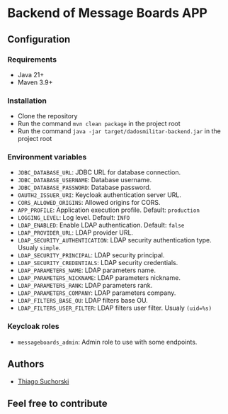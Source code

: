 # Backend of Message Boards APP

## Configuration

### Requirements

- Java 21+
- Maven 3.9+

### Installation

- Clone the repository
- Run the command `mvn clean package` in the project root
- Run the command `java -jar target/dadosmilitar-backend.jar` in the project root

### Environment variables

- `JDBC_DATABASE_URL`: JDBC URL for database connection.
- `JDBC_DATABASE_USERNAME`: Database username.
- `JDBC_DATABASE_PASSWORD`: Database password.
- `OAUTH2_ISSUER_URI`: Keycloak authentication server URL.
- `CORS_ALLOWED_ORIGINS`: Allowed origins for CORS.
- `APP_PROFILE`: Application execution profile. Default: `production`
- `LOGGING_LEVEL`: Log level. Default: `INFO`
- `LDAP_ENABLED`: Enable LDAP authentication. Default: `false`
- `LDAP_PROVIDER_URL`: LDAP provider URL.
- `LDAP_SECURITY_AUTHENTICATION`: LDAP security authentication type. Usualy `simple`.
- `LDAP_SECURITY_PRINCIPAL`: LDAP security principal.
- `LDAP_SECURITY_CREDENTIALS`: LDAP security credentials.
- `LDAP_PARAMETERS_NAME`: LDAP parameters name.
- `LDAP_PARAMETERS_NICKNAME`: LDAP parameters nickname.
- `LDAP_PARAMETERS_RANK`: LDAP parameters rank.
- `LDAP_PARAMETERS_COMPANY`: LDAP parameters company.
- `LDAP_FILTERS_BASE_OU`: LDAP filters base OU.
- `LDAP_FILTERS_USER_FILTER`: LDAP filters user filter. Usualy `(uid=%s)`

### Keycloak roles

- `messageboards_admin`: Admin role to use with some endpoints.

## Authors

- [Thiago Suchorski](https://github.com/suchorski)

## Feel free to contribute
